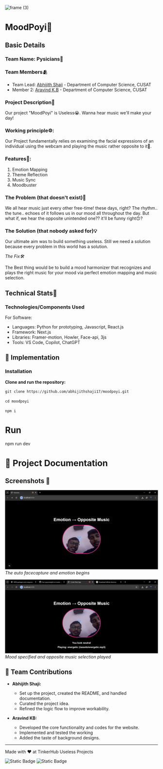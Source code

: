 <img width="3188" height="1202" alt="frame (3)" src="https://github.com/user-attachments/assets/517ad8e9-ad22-457d-9538-a9e62d137cd7" />


# MoodPoyi🎸 


## Basic Details
### Team Name: Pysicians🎵


### Team Members🫂
- Team Lead: [Abhijith Shaji](https://github.com/abhijithshaji17) - Department of Computer Science,  CUSAT
- Member 2: [Aravind K.B](https://github.com/kann4n) - Department of Computer Science,  CUSAT

### Project Description📖
Our project "MoodPoyi" is Useless😭. Wanna hear music we'll make your day! 
### Working principle⚙️: 
Our Project fundamentally relies on examining the facial expressions of an individual using the webcam and playing the music rather opposite to it🙈.  
### Features👾: 
1. Emotion Mapping
2. Theme Reflection
3. Music Sync
4. Moodbuster

### The Problem (that doesn't exist)🤔
We all hear music just every other free-time! these days, right? The rhythm.. the tune.. echoes of it follows us in our mood all throughout the day. But what if, we hear the opposite unintended one?? it'll be funny right🙃? 

### The Solution (that nobody asked for)💡
Our ultimate aim was to build something useless. Still we need a solution because every problem in this world has a solution. 

*The Fix🛠️*

The Best thing would be to build a mood harmonizer that recognizes and plays the right music for your mood via perfect emotion mapping and music selection.  
## Technical Stats🔨
### Technologies/Components Used
For Software:
- Languages: Python for prototyping, Javascript, React.js 
- Framework: Next.js
- Libraries: Framer-motion, Howler, Face-api, 3js
- Tools: VS Code, Copilot, ChatGPT


## 🚀 Implementation

### Installation
**Clone and run the repository:**

    
    git clone https://github.com/abhijithshaji17/moodpoyi.git 

    cd moodpoyi

    npm i
   
# Run
npm run dev

# 📄 Project Documentation
## Screenshots  📸 
![Homepage](https://github.com/abhijithshaji17/moodpoyi/blob/main/public/images1.png?raw=true)
*The auto facecapture and emotion begins*

![Musicplay](https://github.com/abhijithshaji17/moodpoyi/blob/main/public/images2.png?raw=true)
*Mood specified and opposite music selection played*

## 🤝 Team Contributions

- **Abhijith Shaji:**
  - Set up the project, created the README, and handled documentation.
  - Curated the project idea.
  - Refined the logic flow to improve workability.

- **Aravind KB:**
  - Developed the core functionality and codes for the website.
  - Implemented and tested the working
  - Added the taste of background designs.

---
Made with ❤️ at TinkerHub Useless Projects 

![Static Badge](https://img.shields.io/badge/TinkerHub-24?color=%23000000&link=https%3A%2F%2Fwww.tinkerhub.org%2F)
![Static Badge](https://img.shields.io/badge/UselessProjects--25-25?link=https%3A%2F%2Fwwwtinkerhub.org%2Fevents%2FQ2Q1TQKX6Q%2FUseless%2520Projects)


